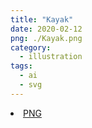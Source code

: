 ```yaml
---
title: "Kayak"
date: 2020-02-12
png: ./Kayak.png
category:
  - illustration
tags:
  - ai
  - svg
---
```

<li><a href="./Kayak.png" download className="btn-png">PNG</a></li>